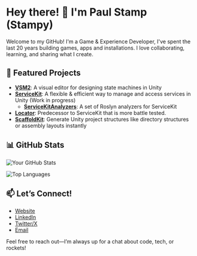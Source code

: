 # Hey there! 👋 I'm Paul Stamp (Stampy)

Welcome to my GitHub! I'm a Game & Experience Developer, I've spent the last 20 years building games, apps and installations. I love collaborating, learning, and sharing what I create.

## 🌟 Featured Projects
- **[VSM2](https://github.com/PaulNonatomic/VisualStateMachineV2)**: A visual editor for designing state machines in Unity
- **[ServiceKit](https://github.com/PaulNonatomic/ServiceKit)**: A flexible & efficient way to manage and access services in Unity (Work in progress)
  - **[ServiceKitAnalyzers](https://github.com/PaulNonatomic/ServiceKitAnalyzers)**: A set of Roslyn analyzers for ServiceKit
- **[Locator](https://github.com/PaulNonatomic/ServiceLocator)**: Predecessor to ServiceKit that is more battle tested.
- **[ScaffoldKit](https://github.com/PaulNonatomic/ScaffoldKit)**: Generate Unity project structures like directory structures or assembly layouts instantly

## 📊 GitHub Stats
![Your GitHub Stats](https://github-readme-stats.vercel.app/api?username=PaulNonatomic&show_icons=true&theme=radical)

![Top Languages](https://github-readme-stats.vercel.app/api/top-langs/?username=PaulNonatomic&layout=compact&theme=radical)

## 📫 Let’s Connect!
- [Website](https://www.nonatomic.co.uk)
- [LinkedIn](https://www.linkedin.com/in/paulstamp/)
- [Twitter/X](https://x.com/paulstamp)
- [Email](mailto:paul@nonatomic.co.uk)

Feel free to reach out—I’m always up for a chat about code, tech, or rockets!
